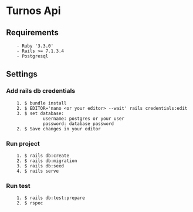 # Turnos Api

## Requirements
```
    - Ruby '3.3.0'
    - Rails >= 7.1.3.4
    - Postgresql
```

## Settings
### Add rails db credentials
```
    1. $ bundle install
    2. $ EDITOR='nano <or your editor> --wait' rails credentials:edit
    3. $ set database: 
              username: postgres or your user
              password: database password
    2. $ Save changes in your editor
```
### Run project
```
    1. $ rails db:create
    2. $ rails db:migration
    3. $ rails db:seed
    4. $ rails serve
```

### Run test
```
    1. $ rails db:test:prepare 
    2. $ rspec
```